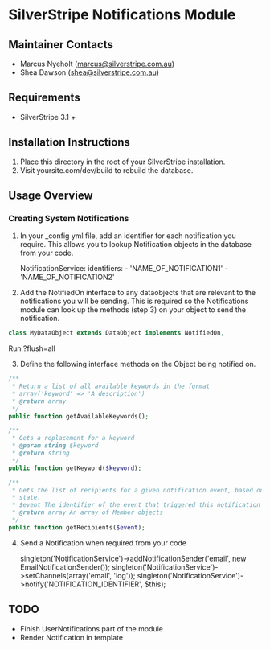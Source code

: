 SilverStripe Notifications Module
========================================

Maintainer Contacts
-------------------
*  Marcus Nyeholt (<marcus@silverstripe.com.au>)
*  Shea Dawson (<shea@silverstripe.com.au>)

Requirements
------------
* SilverStripe 3.1 +

Installation Instructions
-------------------------

1. Place this directory in the root of your SilverStripe installation.
2. Visit yoursite.com/dev/build to rebuild the database.

Usage Overview
--------------

### Creating System Notifications

1. In your _config yml file, add an identifier for each notification you require. This allows you to lookup Notification objects in the database from your code. 

	NotificationService:
	  identifiers:
	    - 'NAME_OF_NOTIFICATION1'
	    - 'NAME_OF_NOTIFICATION2'

2. Add the NotifiedOn interface to any dataobjects that are relevant to the notifications you will be sending. This is required so the Notifications module can look up the methods (step 3) on your object to send the notification.

```php
class MyDataObject extends DataObject implements NotifiedOn, 
```

Run ?flush=all

3. Define the following interface methods on the Object being notified on. 

```php
/**
 * Return a list of all available keywords in the format 
 * array('keyword' => 'A description')
 * @return array
 */
public function getAvailableKeywords();
```
```php
/**
 * Gets a replacement for a keyword
 * @param string $keyword
 * @return string
 */
public function getKeyword($keyword);
```
```php
/**
 * Gets the list of recipients for a given notification event, based on this object's 
 * state. 
 * $event The identifier of the event that triggered this notification
 * @return array An array of Member objects	
 */
public function getRecipients($event);
```

4. Send a Notification when required from your code 

	singleton('NotificationService')->addNotificationSender('email', new EmailNotificationSender());
	singleton('NotificationService')->setChannels(array('email', 'log'));
	singleton('NotificationService')->notify('NOTIFICATION_IDENTIFIER', $this);



TODO
----

* Finish UserNotifications part of the module
* Render Notification in template